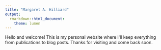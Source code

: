 ```yaml
---
title: "Margaret A. Hilliard"
output:
  rmarkdown::html_document:
    theme: lumen
---
```


Hello and welcome! This is my personal website where I'll keep everything from publications to blog posts. Thanks for visiting and come back soon. 
